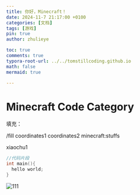 ```yaml
---
title: 你好，Minecraft！
date: 2024-11-7 21:17:00 +0100
categories: [文档]
tags: [游戏]
pin: true
author: zhulieye

toc: true
comments: true
typora-root-url: ../../tomstillcoding.github.io
math: false
mermaid: true

---
```


#  Minecraft Code Category

填充：

/fill coordinates1 coordinates2 minecraft:stuffs

xiaochu1

```c++
//代码片段
int main(){
  hello world;
}
```

![111](/../zhulieye.github.io/assets/blog_res/2024-11-7-Minecraft.assets/111.jpg)